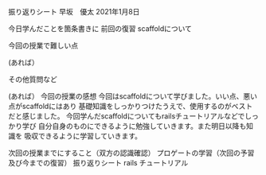 振り返りシート 早坂　優太 2021年1月8日

今日学んだことを箇条書きに
前回の復習
scaffoldについて

今回の授業で難しい点

(あれば）

その他質問など

(あれば） 今回の授業の感想 
今回はscaffoldについて学びました。いい点、悪い点がscaffoldにはあり
基礎知識をしっかりつけたうえで、使用するのがベストだと感じました。
今回学んだscaffoldについてもrailsチュートリアルなどでしっかり学び
自分自身のものにできるように勉強していきます。また明日以降も知識を
吸収できるように学習していきます。


次回の授業までにすること（双方の認識確認） プロゲートの学習（次回の予習及び今までの復習）
振り返りシート
rails チュートリアル
